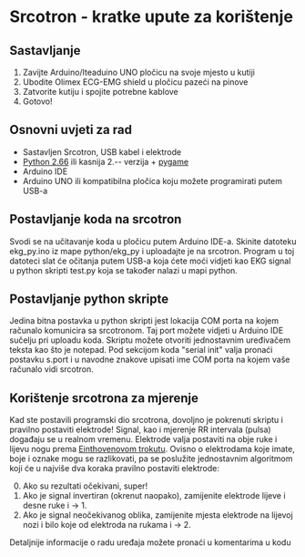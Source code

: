 # Srcotron - kratke upute za korištenje

## Sastavljanje

1. Zavijte Arduino/Iteaduino UNO pločicu na svoje mjesto u kutiji
2. Ubodite Olimex ECG-EMG shield u pločicu pazeći na pinove
3. Zatvorite kutiju i spojite potrebne kablove
4. Gotovo!

## Osnovni uvjeti za rad

* Sastavljen Srcotron, USB kabel i elektrode
* [Python 2.66](https://www.python.org/download/releases/2.6.6/) ili kasnija 2.-- verzija + [pygame](http://www.pygame.org/download.shtml)
* Arduino IDE
* Arduino UNO ili kompatibilna pločica koju možete programirati putem USB-a

## Postavljanje koda na srcotron

Svodi se na učitavanje koda u pločicu putem Arduino IDE-a. Skinite datoteku ekg_py.ino iz mape python/ekg_py i uploadajte je na srcotron.
Program u toj datoteci slat će očitanja putem USB-a koja ćete moći vidjeti kao EKG signal u python skripti test.py koja se također nalazi u
mapi python.

## Postavljanje python skripte

Jedina bitna postavka u python skripti jest lokacija COM porta na kojem računalo komunicira sa srcotronom. Taj port možete vidjeti
u Arduino IDE sučelju pri uploadu koda. Skriptu možete otvoriti jednostavnim uređivačem teksta kao što je notepad. Pod sekcijom koda
"serial init" valja pronaći postavku s.port i u navodne znakove upisati ime COM porta na kojem vaše računalo vidi srcotron.

## Korištenje srcotrona za mjerenje

Kad ste postavili programski dio srcotrona, dovoljno je pokrenuti skriptu i pravilno postaviti elektrode! Signal, kao i mjerenje
RR intervala (pulsa) događaju se u realnom vremenu. Elektrode valja postaviti na obje ruke i lijevu nogu prema [Einthovenovom trokutu](http://www.medicine.mcgill.ca/physio/vlab/cardio/images/einthoven.jpg).
Ovisno o elektrodama koje imate, boje i oznake mogu se razlikovati, pa se poslužite jednostavnim algoritmom koji će u najviše dva
koraka pravilno postaviti elektrode:

0. Ako su rezultati očekivani, super!
1. Ako je signal invertiran (okrenut naopako), zamijenite elektrode lijeve i desne ruke i -> 1.
2. Ako je signal neočekivanog oblika, zamijenite mjesta elektrode na lijevoj nozi i bilo koje od elektroda na rukama i -> 2.

Detaljnije informacije o radu uređaja možete pronaći u komentarima u kodu
